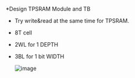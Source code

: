 *Design TPSRAM Module and TB
- Try write&read at the same time for TPSRAM.
- 8T cell
- 2WL for 1 DEPTH
- 3BL for 1 bit WIDTH

  ![image](https://github.com/user-attachments/assets/ee657154-688b-45e5-b488-9bd83cf15bba)
